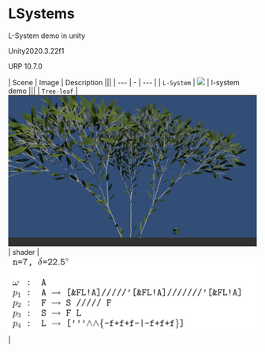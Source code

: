# LSystems
 L-System demo in unity

 Unity2020.3.22f1
 
 URP 10.7.0
 
| Scene | Image | Description |||
| --- | - | --- |
| `L-System` | ![](images/1.gif) | l-system demo |||
| `Tree-leaf` | ![](images/three-dimensional.png) | shader | ![](images/rule.png)   |
